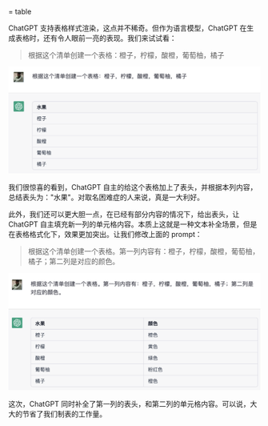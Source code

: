 = table

ChatGPT 支持表格样式渲染，这点并不稀奇。但作为语言模型，ChatGPT 在生成表格时，还有令人眼前一亮的表现。我们来试试看：

> 根据这个清单创建一个表格：橙子，柠檬，酸橙，葡萄柚，橘子

![](/images/awesome/table-1.png)

我们很惊喜的看到，ChatGPT 自主的给这个表格加上了表头，并根据本列内容，总结表头为："水果"。对取名困难症的人来说，真是一大利好。

此外，我们还可以更大胆一点，在已经有部分内容的情况下，给出表头，让 ChatGPT 自主填充新一列的单元格内容。本质上这就是一种文本补全场景，但是在表格格式化下，效果更加突出。让我们修改上面的 prompt：

> 根据这个清单创建一个表格。第一列内容有：橙子，柠檬，酸橙，葡萄柚，橘子；第二列是对应的颜色。

![](/images/awesome/table-2.png)

这次，ChatGPT 同时补全了第一列的表头，和第二列的单元格内容。可以说，大大的节省了我们制表的工作量。


